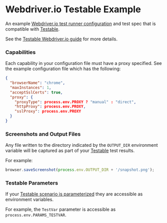 # Webdriver.io Testable Example

An example [Webdriver.io test runner configuration](http://webdriver.io/guide/testrunner/configurationfile.html) and test spec that is compatible with [Testable](https://testable.io).

See the [Testable Webdriver.io guide](https://testable.io/documentation/selenium/overview.html) for more details.

### Capabilities

Each capability in your configuration file must have a proxy specified. See the example configuration file which has the following:

```json
{
  "browserName": "chrome",
  "maxInstances": 1,
  "acceptSslCerts": true,
  "proxy": {
    "proxyType": process.env.PROXY ? "manual" : "direct",
    "httpProxy": process.env.PROXY,
    "sslProxy": process.env.PROXY
  }
}
```

### Screenshots and Output Files

Any file written to the directory indicated by the `OUTPUT_DIR` environment variable will be captured as part of your [Testable](https://testable.io) test results.

For example:

```javascript
browser.saveScreenshot(process.env.OUTPUT_DIR + '/snapshot.png');
```

### Testable Parameters

If your [Testable scenario is parameterized](https://testable.io/documentation/selenium/overview.html) they are accessible as environment variables.

For example, the `TestVar` parameter is accessible as `process.env.PARAMS_TESTVAR`.